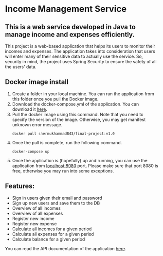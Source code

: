 # Income Management Service
## This is a web service developed in Java to manage income and expenses efficiently.
This project is a web-based application that helps its users to monitor their incomes and expenses. The application takes into consideration that users will enter many of their 
sensitive data to actually use the service. So, security in mind, the project uses Spring Security to ensure the safety of all the users' data.

## Docker image install
1. Create a folder in your local machine. You can run the application from this folder once you pull the Docker image.
2. Download the docker-compose.yml of the application. You can download it [here](https://github.com/MuhammadKarimov007/income-management-service/blob/secureBranch/docker-compose.yml).
3. Pull the docker image using this command. Note that you need to specify the version of the image. Otherwise, you may get manifest unknown error message.
    ```
    docker pull shermukhammad843/final-project:v1.0
   ```
4. Once the pull is complete, run the following command.
    ```
   docker-compose up
   ```
5. Once the application is (hopefully) up and running, you can use the application from [localhost:8080](http://localhost:8080/) port. Please make sure that port 8080 is free, otherwise you may run into some exceptions.

## Features:
- Sign in users given their email and password
- Sign up new users and save them to the DB
- Overview of all incomes
- Overview of all expenses
- Register new income
- Register new expense
- Calculate all incomes for a given period
- Calculate all expenses for a given period
- Calculate balance for a given period

You can read the API documentation of the application [here](https://www.postman.com/descent-module-saganist-36810950/workspace/income-management-project/overview).